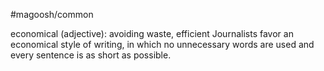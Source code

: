 #magoosh/common

economical (adjective): avoiding waste, efficient 
Journalists favor an economical style of writing, in which no unnecessary words are used and every 
sentence is as short as possible. 
